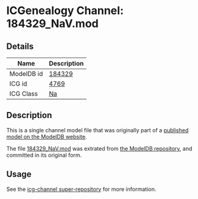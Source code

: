 # ICGenealogy Channel: 184329\_NaV.mod

## Details

Name | Description
---- | -----------
ModelDB id | [184329](http://senselab.med.yale.edu/ModelDB/ShowModel.cshtml?model=184329)
ICG id | [4769](http://icg.neurotheory.ox.ac.uk/channels/2/4769)
ICG Class | [Na](http://icg.neurotheory.ox.ac.uk/channels/2)

## Description

This is a single channel model file that was originally part of a [published model on the ModelDB website](http://senselab.med.yale.edu/mModelDB/ShowModel.cshtml?model=184329).

The file [184329\_NaV.mod](184329_NaV.mod) was extrated from [the ModelDB repository](http://senselab.med.yale.edu/ModelDB/ShowModel.cshtml?model=184329), and committed in its original form.

## Usage

See the [icg-channel super-repository](https://github.com/icgenealogy/icg-channels) for more information.
